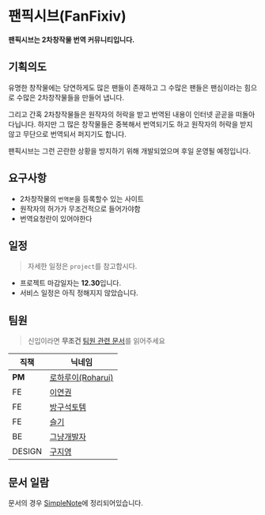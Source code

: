 # 팬픽시브(FanFixiv)

**팬픽시브는 2차창작물 번역 커뮤니티입니다.**

## 기획의도

유명한 창작물에는 당연하게도 많은 팬들이 존재하고 그 수많은 팬들은 팬심이라는 힘으로 수많은 2차창작물들을 만들어 냅니다.

그리고 간혹 2차창작물들은 원작자의 허락을 받고 번역된 내용이 인터넷 곧곧을 떠돌아다닙니다. 하지만 그 많은 창작물들은 중복해서 번역되기도 하고 원작자의 허락을 받지 않고 무단으로 번역되서 퍼지기도 합니다.

팬픽시브는 그런 곤란한 상황을 방지하기 위해 개발되었으며 후일 운영될 예정입니다.

## 요구사항

- 2차창작물의 `번역본`을 등록할수 있는 사이트
- 원작자의 허가가 무조건적으로 들어가야함
- 번역요청란이 있어야한다

## 일정

> 자세한 일정은 `project`를 참고합시다.

- 프로젝트 마감일자는 **12.30**입니다.
- 서비스 일정은 아직 정해지지 않았습니다.

## 팀원

> 신입이라면 **무조건** [팀원 관련 문서](https://github.com/GiveUsMoney/TEAM)를 읽어주세요

|직책|닉네임|
|---|---|
|**PM**|[로하루이(Roharui)](https://github.com/Roharui)|
|FE|[이연권](https://github.com/dalcon10028 )|
|FE|[방구석토템](https://github.com/akswnd98)|
|FE|[슬기](https://github.com/abcabcp)|
|BE|[그냥개발자](https://github.com/shinyangdevelop)|
|DESIGN|[구지영](https://github.com/GuJiYeong)|

## 문서 일람

문서의 경우 [SimpleNote](https://app.simplenote.com/)에 정리되어있습니다.